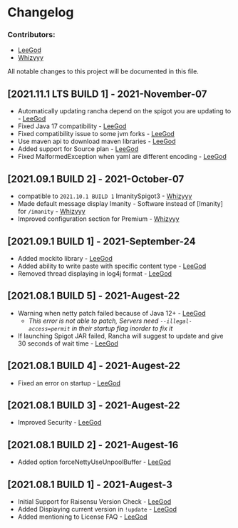 # Changelog

### Contributors:
- [LeeGod](https://github.com/LeeGodSRC)
- [Whizyyy](https://github.com/Whizyyy)

All notable changes to this project will be documented in this file.

## [2021.11.1 LTS BUILD 1] - 2021-November-07
- Automatically updating rancha depend on the spigot you are updating to - [LeeGod](https://github.com/LeeGodSRC)
- Fixed Java 17 compatibility - [LeeGod](https://github.com/LeeGodSRC)
- Fixed compatibility issue to some jvm forks - [LeeGod](https://github.com/LeeGodSRC)
- Use maven api to download maven libraries - [LeeGod](https://github.com/LeeGodSRC)
- Added support for Source plan - [LeeGod](https://github.com/LeeGodSRC)
- Fixed MalformedException when yaml are different encoding - [LeeGod](https://github.com/LeeGodSRC)

## [2021.09.1 BUILD 2] - 2021-October-07
- compatible to ``2021.10.1 BUILD 1`` ImanitySpigot3 - [Whizyyy](https://github.com/Whizyyy)
- Made default message display Imanity - Software instead of [Imanity] for ``/imanity`` - [Whizyyy](https://github.com/Whizyyy)
- Improved configuration section for Premium - [Whizyyy](https://github.com/Whizyyy)

## [2021.09.1 BUILD 1] - 2021-September-24
- Added mockito library - [LeeGod](https://github.com/LeeGodSRC)
- Added ability to write paste with specific content type - [LeeGod](https://github.com/LeeGodSRC)
- Removed thread displaying in log4j format - [LeeGod](https://github.com/LeeGodSRC)

## [2021.08.1 BUILD 5] - 2021-Augest-22
- Warning when netty patch failed because of Java 12+ - [LeeGod](https://github.com/LeeGodSRC)
  - *This error is not able to patch, Servers need ``--illegal-access=permit`` in their startup flag inorder to fix it*
- If launching Spigot JAR failed, Rancha will suggest to update and give 30 seconds of wait time - [LeeGod](https://github.com/LeeGodSRC)

## [2021.08.1 BUILD 4] - 2021-Augest-22
- Fixed an error on startup - [LeeGod](https://github.com/LeeGodSRC)

## [2021.08.1 BUILD 3] - 2021-Augest-22
- Improved Security - [LeeGod](https://github.com/LeeGodSRC)

## [2021.08.1 BUILD 2] - 2021-Augest-16
- Added option forceNettyUseUnpoolBuffer - [LeeGod](https://github.com/LeeGodSRC)

## [2021.08.1 BUILD 1] - 2021-Augest-3
- Initial Support for Raisensu Version Check - [LeeGod](https://github.com/LeeGodSRC)
- Added Displaying current version in ``!update`` - [LeeGod](https://github.com/LeeGodSRC)
- Added mentioning to License FAQ - [LeeGod](https://github.com/LeeGodSRC)
